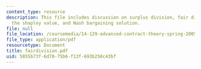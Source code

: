 ```yaml
---
content_type: resource
description: This file includes discussion on surplus division, fair distribution,
  the shapley value, and Nash bargaining solution.
file: null
file_location: /coursemedia/14-129-advanced-contract-theory-spring-2005/5855b73f6d7875b6f13f693b250c43bf_fairdivision.pdf
file_type: application/pdf
resourcetype: Document
title: fairdivision.pdf
uid: 5855b73f-6d78-75b6-f13f-693b250c43bf
---
```

